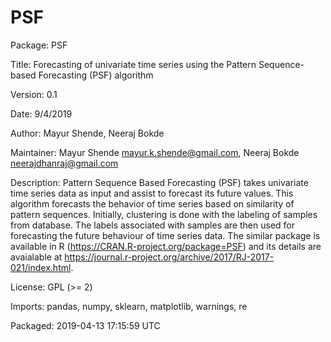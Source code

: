# PSF
Package: PSF

Title: Forecasting of univariate time series using the Pattern Sequence-based Forecasting (PSF) algorithm

Version: 0.1

Date: 9/4/2019

Author: Mayur Shende, Neeraj Bokde

Maintainer: Mayur Shende <mayur.k.shende@gmail.com>, Neeraj Bokde <neerajdhanraj@gmail.com>

Description: Pattern Sequence Based Forecasting (PSF) takes univariate
    time series data as input and assist to forecast its future values.
    This algorithm forecasts the behavior of time series
    based on similarity of pattern sequences. Initially, clustering is done with the
    labeling of samples from database. The labels associated with samples are then
    used for forecasting the future behaviour of time series data. 
    The similar package is available in R (https://CRAN.R-project.org/package=PSF) 
    and its details are avaialable at https://journal.r-project.org/archive/2017/RJ-2017-021/index.html. 

License: GPL (>= 2)

Imports: pandas, numpy, sklearn, matplotlib, warnings, re

Packaged: 2019-04-13 17:15:59 UTC
